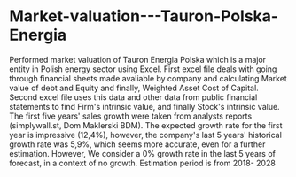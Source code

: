 # Market-valuation---Tauron-Polska-Energia
Performed market valuation of Tauron Energia Polska which is a major entity in Polish energy sector using Excel.
First excel file deals with going through financial sheets made avaliable by company and calculating Market value of debt and Equity and finally, Weighted Asset Cost of Capital.
Second excel file uses this data and other data from public financial statements to find Firm's intrinsic value, and finally Stock's intrinsic value.
The first five years' sales growth were taken from analysts reports (simplywall.st, Dom Maklerski BDM). The expected growth rate for the first year is impressive (12,4%), however, the company's last 5 years' historical growth rate was 5,9%, which seems more accurate, even for a further estimation. 
However, We consider a 0% growth rate in the last 5 years of forecast, in a context of no growth.
Estimation period is from 2018- 2028

